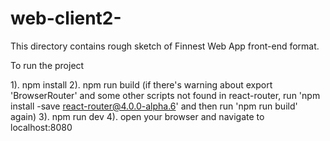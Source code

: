 # web-client2-

This directory contains rough sketch of Finnest Web App front-end format.

To run the project

1). npm install
2). npm run build
 (if there's warning about export 'BrowserRouter' and some other scripts not found in react-router, run 'npm install -save react-router@4.0.0-alpha.6' and then run 'npm run build' again)
3). npm run dev
4). open your browser and navigate to localhost:8080